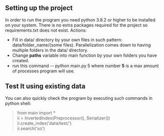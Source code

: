 ## Setting up the project
In order to run the program you need python 3.8.2 or higher to be installed on your system. 
There is no extra packages required for the project so requirements.txt does not exist.
Actions:
- Fill in data/ directory by your own files in such pattern: data/folder_name/(some files). Parallelization comes down to having multiple folders in the data/ directory.
- Change **paths** variable into main function by your own folders you have created.
- run this command 
-- python main.py 5
where number **5** is a max amount of processes program will use.


## Test It using existing data
You can also quickly check the program by executing such commands in python shell:
> from main import *  
> ii = InvertedIndex(Preprocessor(), Serializer())  
> ii.create_index('data/test/')  
> ii.search('so')  